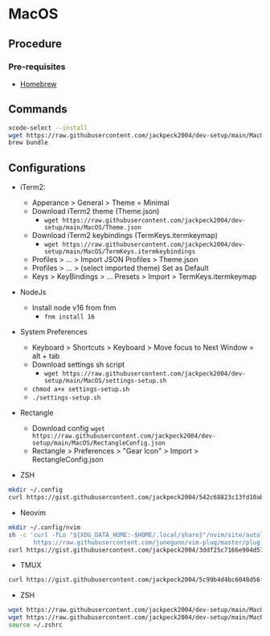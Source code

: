 # MacOS
## Procedure
### Pre-requisites
- [Homebrew](https://brew.sh)

## Commands
```bash
xcode-select --install
wget https://raw.githubusercontent.com/jackpeck2004/dev-setup/main/MacOS/Brewfile
brew bundle
```
## Configurations
- iTerm2:
    - Apperance > General > Theme = Minimal
    - Download iTerm2 theme (Theme.json)
    	- ```wget https://raw.githubusercontent.com/jackpeck2004/dev-setup/main/MacOS/Theme.json```
    - Download iTerm2 keybindings (TermKeys.itermkeymap)
    	- ```wget https://raw.githubusercontent.com/jackpeck2004/dev-setup/main/MacOS/TermKeys.itermkeybindings```
    - Profiles > ... > Import JSON Profiles > Theme.json
    - Profiles > ... > (select imported theme) Set as Default
    - Keys > KeyBindings > ... Presets > Import > TermKeys.itermkeymap

- NodeJs
    - Install node v16 from fnm
        - ``` fnm install 16 ```

- System Preferences
    - Keyboard > Shortcuts > Keyboard > Move focus to Next Window = alt + tab
    - Download settings sh script
        - ```wget https://raw.githubusercontent.com/jackpeck2004/dev-setup/main/MacOS/settings-setup.sh```
    - ```chmod a+x settings-setup.sh```
    - ```./settings-setup.sh```

- Rectangle
    - Download config ```wget https://raw.githubusercontent.com/jackpeck2004/dev-setup/main/MacOS/RectangleConfig.json```
    - Rectangle > Preferences > "Gear Icon" > Import > RectangleConfig.json

- ZSH
```bash
mkdir ~/.config
curl https://gist.githubusercontent.com/jackpeck2004/542c68823c13fd10ab9601623be1730d/raw/e1b81eee300371bf340997171322056e732ec9d6/alias > ~/.config/alias

```
- Neovim
```bash
mkdir ~/.config/nvim
sh -c 'curl -fLo "${XDG_DATA_HOME:-$HOME/.local/share}"/nvim/site/autoload/plug.vim --create-dirs \
       https://raw.githubusercontent.com/junegunn/vim-plug/master/plug.vim'
curl https://gist.githubusercontent.com/jackpeck2004/3ddf25c7166e904d57a9bddf36d2f2db/raw/2d9aff38634368f282228e16d86c650c3a01acc8/init.vim > ~/.config/nvim/init.vim
```
- TMUX
```bash
curl https://gist.githubusercontent.com/jackpeck2004/5c99b4d4bc6048d56fe66ce559d76a47/raw/2a4ccb75e3358e22c8b4ac4115e8adcdb21ab163/tmux-conf > ~/.tmux.conf
```
- ZSH
```bash
wget https://raw.githubusercontent.com/jackpeck2004/dev-setup/main/MacOS/zshrc > ~/.zshrc
wget https://raw.githubusercontent.com/jackpeck2004/dev-setup/main/MacOS/p10k > ~/.p10k.zsh
source ~/.zshrc
```